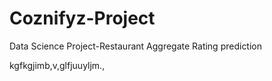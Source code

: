 # Coznifyz-Project
Data Science Project-Restaurant Aggregate Rating prediction







kgfkgjimb,v,glfjuuyljm.,
